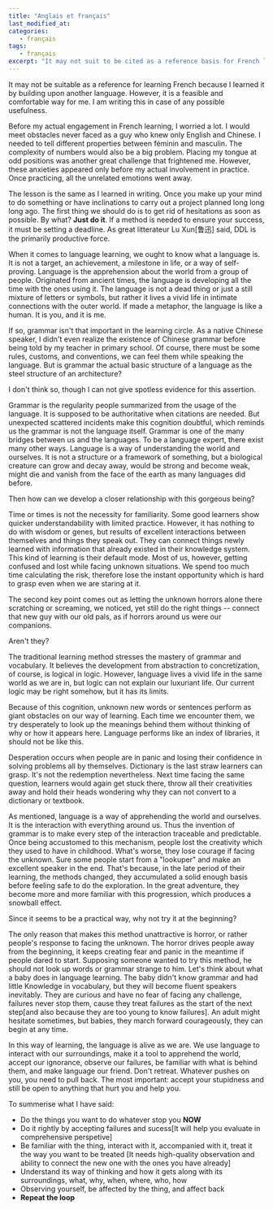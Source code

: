```yaml
---
title: "Anglais et français"
last_modified_at:
categories:
   - français
tags:
   - français
excerpt: "It may not suit to be cited as a reference basis for French learning, cause I learn it by standing on another language's shoulders. But at least for me, it is a feasible and comfortable way. I want to write it here in case of any possible usefulness."
---
```




It may not be suitable as a reference for learning French because I learned it by building upon another language. However, it is a feasible and comfortable way for me. I am writing this in case of any possible usefulness.



Before my actual engagement in French learning, I worried a lot. I would meet obstacles never faced as a guy who knew only English and Chinese. I needed to tell different properties between féminin and masculin. The complexity of numbers would also be a big problem. Placing my tongue at odd positions was another great challenge that frightened me. However, these anxieties appeared only before my actual involvement in practice. Once practicing, all the unrelated emotions went away.



The lesson is the same as I learned in writing. Once you make up your mind to do something or have inclinations to carry out a project planned long long long ago. The first thing we should do is to get rid of hesitations as soon as possible. By what? **Just do it**. If a method is needed to ensure your success, it must be setting a deadline. As great litterateur Lu Xun[鲁迅] said, DDL is the primarily productive force.



When it comes to language learning, we ought to know what a language is. It is not a target, an achievement, a milestone in life, or a way of self-proving. Language is the apprehension about the world from a group of people. Originated from ancient times, the language is developing all the time with the ones using it. The language is not a dead thing or just a still mixture of letters or symbols, but rather it lives a vivid life in intimate connections with the outer world. If made a metaphor, the language is like a human. It is you, and it is me.



If so, grammar isn't that important in the learning circle. As a native Chinese speaker, I didn't even realize the existence of Chinese grammar before being told by my teacher in primary school. Of course, there must be some rules, customs, and conventions, we can feel them while speaking the language. But is grammar the actual basic structure of a language as the steel structure of an architecture?



I don't think so, though I can not give spotless evidence for this assertion.



Grammar is the regularity people summarized from the usage of the language. It is supposed to be authoritative when citations are needed. But unexpected scattered incidents make this cognition doubtful, which reminds us the grammar is not the language itself. Grammar is one of the many bridges between us and the languages. To be a language expert, there exist many other ways. Language is a way of understanding the world and ourselves. It is not a structure or a framework of something, but a biological creature can grow and decay away, would be strong and become weak, might die and vanish from the face of the earth as many languages did before.



Then how can we develop a closer relationship with this gorgeous being?



Time or times is not the necessity for familiarity. Some good learners show quicker understandability with limited practice. However, it has nothing to do with wisdom or genes, but results of excellent interactions between themselves and things they speak out. They can connect things newly learned with information that already existed in their knowledge system. This kind of learning is their default mode. Most of us, however, getting confused and lost while facing unknown situations. We spend too much time calculating the risk, therefore lose the instant opportunity which is hard to grasp even when we are staring at it.



The second key point comes out as letting the unknown horrors alone there scratching or screaming, we noticed, yet still do the right things -- connect that new guy with our old pals, as if horrors around us were our companions.



Aren't they?



The traditional learning method stresses the mastery of grammar and vocabulary. It believes the development from abstraction to concretization, of course, is logical in logic. However, language lives a vivid life in the same world as we are in, but logic can not explain our luxuriant life. Our current logic may be right somehow, but it has its limits.



Because of this cognition, unknown new words or sentences perform as giant obstacles on our way of learning. Each time we encounter them, we try desperately to look up the meanings behind them without thinking of why or how it appears here. Language performs like an index of libraries, it should not be like this.



Desperation occurs when people are in panic and losing their confidence in solving problems all by themselves. Dictionary is the last straw learners can grasp. It's not the redemption nevertheless. Next time facing the same question, learners would again get stuck there, throw all their creativities away and hold their heads wondering why they can not convert to a dictionary or textbook.



As mentioned, language is a way of apprehending the world and ourselves. It is the interaction with everything around us. Thus the invention of grammar is to make every step of the interaction traceable and predictable. Once being accustomed to this mechanism, people lost the creativity which they used to have in childhood. What's worse, they lose courage if facing the unknown. Sure some people start from a "lookuper" and make an excellent speaker in the end. That's because, in the late period of their learning, the methods changed, they accumulated a solid enough basis before feeling safe to do the exploration. In the great adventure, they become more and more familiar with this progression, which produces a snowball effect.



Since it seems to be a practical way, why not try it at the beginning?



The only reason that makes this method unattractive is horror, or rather people's response to facing the unknown. The horror drives people away from the beginning, it keeps creating fear and panic in the meantime if people dared to start. Supposing someone wanted to try this method, he should not look up words or grammar strange to him. Let's think about what a baby does in language learning. The baby didn't know grammar and had little Knowledge in vocabulary, but they will become fluent speakers inevitably. They are curious and have no fear of facing any challenge, failures never stop them, cause they treat failures as the start of the next step[and also because they are too young to know failures]. An adult might hesitate sometimes, but babies, they march forward courageously, they can begin at any time.



In this way of learning, the language is alive as we are. We use language to interact with our surroundings, make it a tool to apprehend the world, accept our ignorance, observe our failures, be familiar with what is behind them, and make language our friend. Don't retreat. Whatever pushes on you, you need to pull back. The most important: accept your stupidness and still be open to anything that hurt you and help you.



To summerise what I have said:

- Do the things you want to do whatever stop you **NOW**
- Do it rightly by accepting failures and sucess[It will help you evaluate in comprehensive perspetive]
- Be familiar with the thing, interact with it, accompanied with it, treat it the way you want to be treated [It needs high-quality observation and ability to connect the new one with the ones you have already]
- Understand its way of thinking and how it gets along with its surroundings, what, why, when, where, who, how
- Observing yourself, be affected by the thing, and affect back
- **Repeat the loop**

<br>
<br>
<br>
